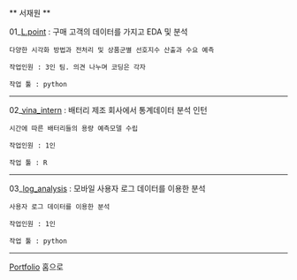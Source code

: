 ** 서재원 **

01_[L.point][lpoint] : 구매 고객의 데이터를 가지고 EDA 및 분석

[lpoint]: https://github.com/meucham11/Python3/tree/master/Project/lpoint
```
다양한 시각화 방법과 전처리 및 상품군별 선호지수 산출과 수요 예측

작업인원 : 3인 팀. 의견 나누며 코딩은 각자

작업 툴 : python
```

----

02_[vina_intern][vina] : 배터리 제조 회사에서 통계데이터 분석 인턴

[vina]:https://github.com/meucham11/Python3/tree/master/Project/vinatech

```
시간에 따른 배터리들의 용량 예측모델 수립

작업인원 : 1인

작업 툴 : R
```

----


03_[log_analysis][log] : 모바일 사용자 로그 데이터를 이용한 분석

[log]:https://github.com/meucham11/Python3/tree/master/Project/log_analysis

```
사용자 로그 데이터를 이용한 분석

작업인원 : 1인

작업 툴 : python
```

----

[Portfolio][p] 홈으로

[p]:https://github.com/meucham11/Portfolio
